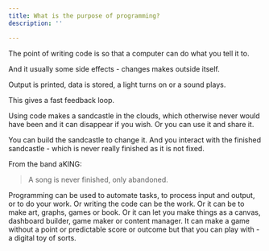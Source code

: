 ```yaml
---
title: What is the purpose of programming?
description: ''

---
```

The point of writing code is so that a computer can do what you tell it to.

And it usually some side effects - changes makes outside itself.

Output is printed, data is stored, a light turns on or a sound plays.

This gives a fast feedback loop.

Using code makes a sandcastle in the clouds, which otherwise never would have been and it can disappear if you wish. Or you can use it and share it.

You can build the sandcastle to change it. And you interact with the finished sandcastle - which is never really finished as it is not fixed.

From the band aKING:

> A song is never finished, only abandoned.

Programming can be used to automate tasks, to process input and output, or to do your work. Or writing the code can be the work. Or it can be to make art, graphs, games or book. Or it can let you make things as a canvas, dashboard builder, game maker or content manager. It can make a game without a point or predictable score or outcome but that you can play with - a digital toy of sorts.